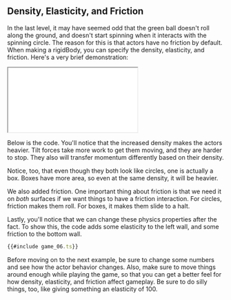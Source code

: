 ## Density, Elasticity, and Friction

In the last level, it may have seemed odd that the green ball doesn't roll along
the ground, and doesn't start spinning when it interacts with the spinning
circle.  The reason for this is that actors have no friction by default.  When
making a rigidBody, you can specify the density, elasticity, and friction.
Here's a very brief demonstration:

<iframe src="./game_06.iframe.html"></iframe>

Below is the code.  You'll notice that the increased density makes the actors
heavier.  Tilt forces take more work to get them moving, and they are harder to
stop.  They also will transfer momentum differently based on their density.

Notice, too, that even though they both look like circles, one is actually a
box.  Boxes have more area, so even at the same density, it will be heavier.

We also added friction.  One important thing about friction is that we need it on
*both* surfaces if we want things to have a friction interaction.  For circles,
friction makes them roll.  For boxes, it makes them slide to a halt.

Lastly, you'll notice that we can change these physics properties after the
fact.  To show this, the code adds some elasticity to the left wall, and some
friction to the bottom wall.

```typescript
{{#include game_06.ts}}
```

Before moving on to the next example, be sure to change some numbers and see how
the actor behavior changes.  Also, make sure to move things around enough while
playing the game, so that you can get a better feel for how density, elasticity,
and friction affect gameplay.  Be sure to do silly things, too, like giving
something an elasticity of 100.
